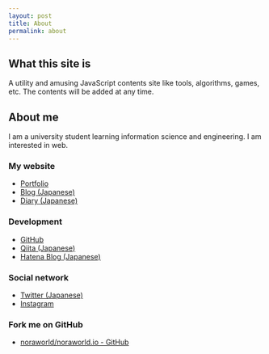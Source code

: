 ```yaml
---
layout: post
title: About
permalink: about
---
```


## What this site is
A utility and amusing JavaScript contents site like tools, algorithms, games, etc. The contents will be added at any time.

## About me
I am a university student learning information science and engineering. I am interested in web.

### My website
<ul>
  <li><a href="https://noraworld.jp">Portfolio</a></li>
  <li><a href="https://noraworld.blog">Blog (Japanese)</a></li>
  <li><a href="https://diary.noraworld.jp">Diary (Japanese)</a></li>
</ul>

### Development
<ul>
  <li><a href="https://github.com/noraworld" target="_blank">GitHub</a></li>
  <li><a href="http://qiita.com/noraworld" target="_blank">Qiita (Japanese)</a></li>
  <li><a href="http://noraworld.hatenablog.com" target="_blank">Hatena Blog (Japanese)</a></li>
</ul>

### Social network
<ul>
  <li><a href="https://twitter.com/noraworld_jp" target="_blank">Twitter (Japanese)</a></li>
  <li><a href="https://www.instagram.com/noraworld_jp" target="_blank">Instagram</a></li>
</ul>

### Fork me on GitHub
<ul>
  <li><a href="https://github.com/noraworld/noraworld.io">noraworld/noraworld.io - GitHub</a></li>
</ul>

